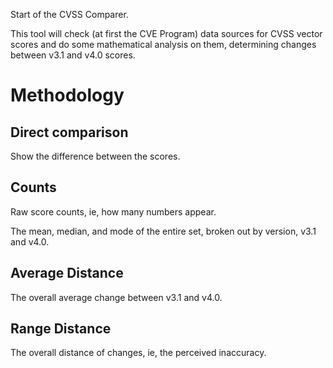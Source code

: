 Start of the CVSS Comparer.

This tool will check (at first the CVE Program) data sources for CVSS vector scores and do some mathematical analysis on them, determining changes between v3.1 and v4.0 scores.

# Methodology

## Direct comparison

Show the difference between the scores.

## Counts

Raw score counts, ie, how many numbers appear.

The mean, median, and mode of the entire set, broken out by version, v3.1 and v4.0.

## Average Distance

The overall average change between v3.1 and v4.0.

## Range Distance

The overall distance of changes, ie, the perceived inaccuracy.